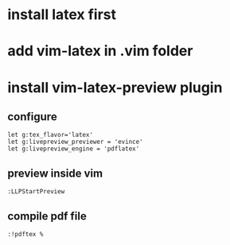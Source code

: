 # install latex first

# add vim-latex in .vim folder

# install vim-latex-preview plugin
## configure
```
let g:tex_flavor='latex'
let g:livepreview_previewer = 'evince'
let g:livepreview_engine = 'pdflatex'
```

## preview inside vim
```
:LLPStartPreview
```

## compile pdf file
```
:!pdftex %
```
